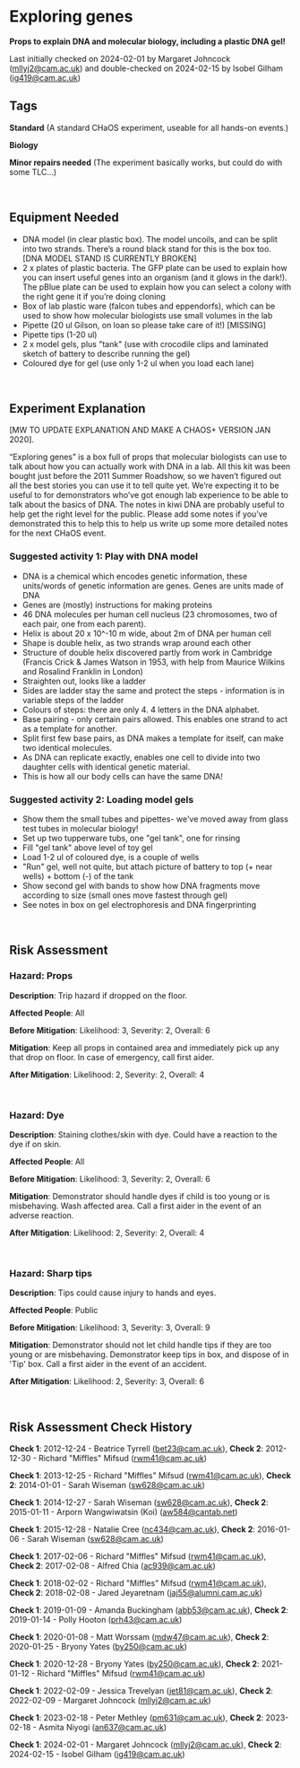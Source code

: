 # Exploring genes

**Props to explain DNA and molecular biology, including a plastic DNA gel!**

Last initially checked on 2024-02-01 by Margaret Johncock (mllyj2@cam.ac.uk) and double-checked on 2024-02-15 by Isobel Gilham (ig419@cam.ac.uk)

## Tags
<!--- Start Tags (DO NOT REMOVE THIS COMMENT) --->

**Standard** (A standard CHaOS experiment, useable for all hands-on events.)

**Biology**

**Minor repairs needed** (The experiment basically works, but could do with some TLC...)
<!--- End Tags (DO NOT REMOVE THIS COMMENT) --->

<br/>

## Equipment Needed 
- 	DNA model (in clear plastic box). The model uncoils, and can be split into two strands. There’s a round black stand for this is the box too. [DNA MODEL STAND IS CURRENTLY BROKEN]
- 	2 x plates of plastic bacteria. The GFP plate can be used to explain how you can insert useful genes into an organism (and it glows in the dark!). The pBlue plate can be used to explain how you can select a colony with the right gene it if you’re doing cloning
- 	Box of lab plastic ware (falcon tubes and eppendorfs), which can be used to show how molecular biologists use small volumes in the lab
- 	Pipette (20 ul Gilson, on loan so please take care of it!) [MISSING]
- 	Pipette tips (1-20 ul)
- 	2 x model gels, plus "tank" (use with crocodile clips and laminated sketch of battery to describe running the gel)
- 	Coloured dye for gel (use only 1-2 ul when you load each lane)

<br/>

## Experiment Explanation 

[MW TO UPDATE EXPLANATION AND MAKE A CHAOS+ VERSION JAN 2020].

“Exploring genes” is a box full of props that molecular biologists can use to talk about how you can actually work with DNA in a lab. All this kit was been bought just before the 2011 Summer Roadshow, so we haven’t figured out all the best stories you can use it to tell quite yet. We’re expecting it to be useful to for demonstrators who’ve got enough lab experience to be able to talk about the basics of DNA. The notes in kiwi DNA are probably useful to help get the right level for the public. Please add some notes if you’ve demonstrated this to help this to help us write up some more detailed notes for the next CHaOS event. 

### Suggested activity 1: Play with DNA model

- DNA is a chemical which encodes genetic information, these units/words of genetic information are genes. Genes are units made of DNA
- Genes are (mostly) instructions for making proteins
- 46 DNA molecules per human cell nucleus (23 chromosomes, two of each pair, one from each parent).
- Helix is about 20 x 10^-10 m wide, about 2m of DNA per human cell
- Shape is double helix, as two strands wrap around each other
- Structure of double helix discovered partly from work in Cambridge (Francis Crick & James Watson in 1953, with help from Maurice Wilkins and Rosalind Franklin in London)
- Straighten out, looks like a ladder
- Sides are ladder stay the same and protect the steps - information is in variable steps of the ladder
- Colours of steps: there are only 4. 4 letters in the DNA alphabet. 
- Base pairing - only certain pairs allowed. This enables one strand to act as a template for another.
- Split first few base pairs, as DNA makes a template for itself, can make two identical molecules.
- As DNA can replicate exactly, enables one cell to divide into two daughter cells with identical genetic material.
- This is how all our body cells can have the same DNA! 

### Suggested activity 2: Loading model gels
- Show them the small tubes and pipettes- we've moved away from glass test tubes in molecular biology!
- Set up two tupperware tubs, one "gel tank", one for rinsing
- Fill "gel tank" above level of toy gel
- Load 1-2 ul of coloured dye, is a couple of wells
- "Run" gel, well not quite, but attach picture of battery to top (+ near wells) + bottom (-) of the tank
- Show second gel with bands to show how DNA fragments move according to size (small ones move fastest through gel)
- See notes in box on gel electrophoresis and DNA fingerprinting


<br/>

## Risk Assessment

### **Hazard**: Props

**Description**: Trip hazard if dropped on the floor.

**Affected People**: All

**Before Mitigation**: Likelihood: 3, Severity: 2, Overall: 6

**Mitigation**: Keep all props in contained area and immediately pick up any that drop on floor.
In case of emergency, call first aider.

**After Mitigation**: Likelihood: 2, Severity: 2, Overall: 4

<br/>

### **Hazard**: Dye

**Description**: Staining clothes/skin with dye. Could have a reaction to the dye if on skin.

**Affected People**: All

**Before Mitigation**: Likelihood: 3, Severity: 2, Overall: 6

**Mitigation**: Demonstrator should handle dyes if child is too young or is misbehaving. 
Wash affected area.
Call a first aider in the event of an adverse reaction.

**After Mitigation**: Likelihood: 2, Severity: 2, Overall: 4

<br/>

### **Hazard**: Sharp tips

**Description**: Tips could cause injury to hands and eyes.

**Affected People**: Public

**Before Mitigation**: Likelihood: 3, Severity: 3, Overall: 9

**Mitigation**: Demonstrator should not let child handle tips if they are too young or are misbehaving. Demonstrator keep tips in box, and dispose of in 'Tip' box. Call a first aider in the event of an accident.

**After Mitigation**: Likelihood: 2, Severity: 3, Overall: 6

<br/>

## Risk Assessment Check History 

**Check 1**: 2012-12-24 - Beatrice Tyrrell (bet23@cam.ac.uk), **Check 2**: 2012-12-30 - Richard "Miffles" Mifsud (rwm41@cam.ac.uk)

**Check 1**: 2013-12-25 - Richard "Miffles" Mifsud (rwm41@cam.ac.uk), **Check 2**: 2014-01-01 - Sarah Wiseman (sw628@cam.ac.uk)

**Check 1**: 2014-12-27 - Sarah Wiseman (sw628@cam.ac.uk), **Check 2**: 2015-01-11 - Arporn Wangwiwatsin (Koi) (aw584@cantab.net)

**Check 1**: 2015-12-28 - Natalie Cree (nc434@cam.ac.uk), **Check 2**: 2016-01-06 - Sarah Wiseman (sw628@cam.ac.uk)

**Check 1**: 2017-02-06 - Richard "Miffles" Mifsud (rwm41@cam.ac.uk), **Check 2**: 2017-02-08 - Alfred Chia (ac939@cam.ac.uk)

**Check 1**: 2018-02-02 - Richard "Miffles" Mifsud (rwm41@cam.ac.uk), **Check 2**: 2018-02-08 - Jared Jeyaretnam (jaj55@alumni.cam.ac.uk)

**Check 1**: 2019-01-09 - Amanda Buckingham (abb53@cam.ac.uk), **Check 2**: 2019-01-14 - Polly Hooton (prh43@cam.ac.uk)

**Check 1**: 2020-01-08 - Matt Worssam (mdw47@cam.ac.uk), **Check 2**: 2020-01-25 - Bryony Yates (by250@cam.ac.uk)

**Check 1**: 2020-12-28 - Bryony Yates (by250@cam.ac.uk), **Check 2**: 2021-01-12 - Richard "Miffles" Mifsud (rwm41@cam.ac.uk)

**Check 1**: 2022-02-09 - Jessica Trevelyan (jet81@cam.ac.uk), **Check 2**: 2022-02-09 - Margaret Johncock (mllyj2@cam.ac.uk)

**Check 1**: 2023-02-18 - Peter Methley (pm631@cam.ac.uk), **Check 2**: 2023-02-18 - Asmita Niyogi (an637@cam.ac.uk)

**Check 1**: 2024-02-01 - Margaret Johncock (mllyj2@cam.ac.uk), **Check 2**: 2024-02-15 - Isobel Gilham (ig419@cam.ac.uk)
